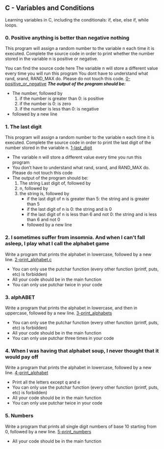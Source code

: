 ## C - Variables and Conditions
Learning variables in C, including the conditionals: if, else, else if, while loops.

### 0. Positive anything is better than negative nothing
This program will assign a random number to the variable n each time it is executed. Complete the source code in order to print whether the number stored in the variable n is positive or negative.

You can find the source code here
The variable n will store a different value every time you will run this program
You dont have to understand what rand, srand, RAND_MAX do. Please do not touch this code. [0-positive_or_negative](./0-positive_or_negative.c)
***The output of the program should be:***
- The number, followed by
	1. if the number is greater than 0: is positive
	2. if the number is 0: is zero
	3. if the number is less than 0: is negative
- followed by a new line

### 1. The last digit
This program will assign a random number to the variable n each time it is executed. Complete the source code in order to print the last digit of the number stored in the variable n. [1-last_digit](./1-last_digit.c)
- The variable n will store a different value every time you run this program
- You don’t have to understand what rand, srand, and RAND_MAX do. Please do not touch this code
- The output of the program should be:
	1. The string Last digit of, followed by
	2. n, followed by
	3. the string is, followed by
		- if the last digit of n is greater than 5: the string and is greater than 5
		- if the last digit of n is 0: the string and is 0
		- if the last digit of n is less than 6 and not 0: the string and is less than 6 and not 0
		- followed by a new line

### 2. I sometimes suffer from insomnia. And when I can't fall asleep, I play what I call the alphabet game
Write a program that prints the alphabet in lowercase, followed by a new line. [2-print_alphabet.c](./2-print_alphabet)
- You can only use the putchar function (every other function (printf, puts, etc) is forbidden)
- All your code should be in the main function
- You can only use putchar twice in your code

### 3. alphABET
Write a program that prints the alphabet in lowercase, and then in uppercase, followed by a new line. [3-print_alphabets](./3-print_alphabets.c)
- You can only use the putchar function (every other function (printf, puts, etc) is forbidden)
- All your code should be in the main function
- You can only use putchar three times in your code

### 4. When I was having that alphabet soup, I never thought that it would pay off
Write a program that prints the alphabet in lowercase, followed by a new line. [4-print_alphabet](./4-print_alphabt.c)
- Print all the letters except q and e
- You can only use the putchar function (every other function (printf, puts, etc) is forbidden)
- All your code should be in the main function
- You can only use putchar twice in your code

### 5. Numbers
Write a program that prints all single digit numbers of base 10 starting from 0, followed by a new line. [5-print_numbers](./5-print_numbers.c)
- All your code should be in the main function
